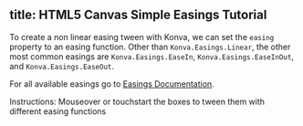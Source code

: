 ## title: HTML5 Canvas Simple Easings Tutorial

To create a non linear easing tween with Konva, we can set the `easing`
property to an easing function. Other than `Konva.Easings.Linear`,
the other most common easings are `Konva.Easings.EaseIn`,
`Konva.Easings.EaseInOut`, and `Konva.Easings.EaseOut`.

For all available easings go to [Easings Documentation](/api/Konva.Easings.html).

Instructions: Mouseover or touchstart the boxes to tween them with different easing functions

<!-- {% iframe /downloads/code/tweens/Common_Easing.html %} -->

<!-- {% include_code Konva Simple Easings Demo tweens/Common_Easing.html %} -->

